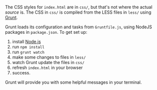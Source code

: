 The CSS styles for `index.html` are in `css/`, but that's not where the actual *source* is. The CSS in `css/` is compiled from the LESS files in `less/` using [Grunt](http://gruntjs.com/).

Grunt loads its configuration and tasks from `Gruntfile.js`, using NodeJS packages in `package.json`. To get set up:

1. install [Node.js](https://nodejs.org/en/)
2. run `npm install`
3. run `grunt watch`
4. make some changes to files in `less/`
5. watch Grunt update the files in `css/`
6. refresh `index.html` in your browser
7. success.

Grunt will provide you with some helpful messages in your terminal.
